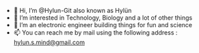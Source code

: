 - 👋 Hi, I’m @Hylun-Git also known as Hylün
- 👀 I’m interested in Technology, Biology and a lot of other things
- 🌱 I’m an electronic engineer building things for fun and science
- 📫 You can reach me by mail using the following address : hylun.s.mind@gmail.com
